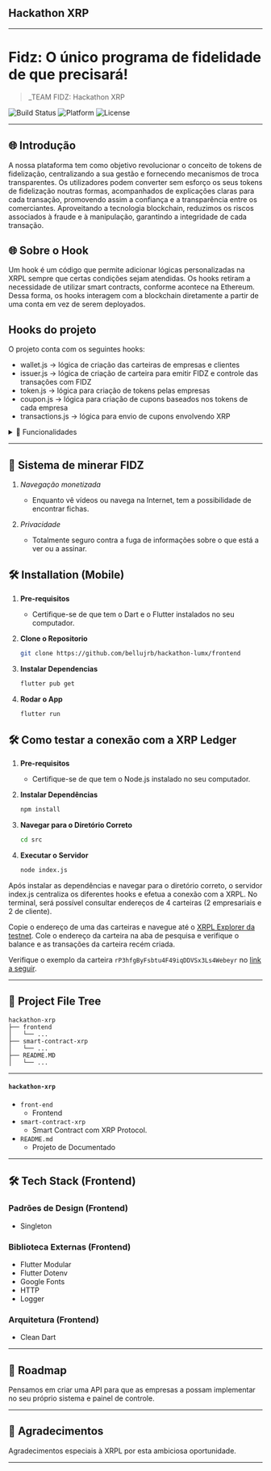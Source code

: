 ## Hackathon XRP

---

# Fidz: O único programa de fidelidade de que precisará!  

> _TEAM FIDZ: Hackathon XRP

![Build Status](https://img.shields.io/badge/Build-Passing-brightgreen)
![Platform](https://img.shields.io/badge/Platform-Mobile-blue)
![License](https://img.shields.io/badge/License-MIT-green)

---

## 🌐 Introdução

A nossa plataforma tem como objetivo revolucionar o conceito de tokens de fidelização, centralizando a sua gestão e fornecendo mecanismos de troca transparentes. Os utilizadores podem converter sem esforço os seus tokens de fidelização noutras formas, acompanhados de explicações claras para cada transação, promovendo assim a confiança e a transparência entre os comerciantes. Aproveitando a tecnologia blockchain, reduzimos os riscos associados à fraude e à manipulação, garantindo a integridade de cada transação.

## 🌐 Sobre o Hook
Um hook é um código que permite adicionar lógicas personalizadas na XRPL sempre que certas condições sejam atendidas. Os hooks retiram a necessidade de utilizar smart contracts, conforme acontece na Ethereum. Dessa forma, os hooks interagem com a blockchain diretamente a partir de uma conta em vez de serem deployados.

## Hooks do projeto

O projeto conta com os seguintes hooks:
- wallet.js -> lógica de criação das carteiras de empresas e clientes
- issuer.js -> lógica de criação de carteira para emitir FIDZ e controle das transações com FIDZ
- token.js -> lógica para criação de tokens pelas empresas
- coupon.js -> lógica para criação de cupons baseados nos tokens de cada empresa
- transactions.js -> lógica para envio de cupons envolvendo XRP

<details>
<summary>🌟 Funcionalidades</summary>

### 🔹 Tokenização 
Graças à nossa moeda descentralizada, as empresas que queiram ser parceiras podem criar os seus próprios tokens e recompensas

### 🔹 Tokens de transferência   
O nosso sistema pode efetuar transferências de uma pessoa para outra

### 🔹 Negociar tokens 
Temos um sistema de troca, que é completamente seguro, em que a troca só é efectuada quando ambas as partes concordam com o que está lá dentro, que pode ser qualquer tipo de token

### 🔹 MarketPlace
Temos um marketplace das lojas de fidelidade onde pode efetuar compras com os nossos tokens, o que facilita muito um plano de fidelização com as marcas que prefere.

### 🔹 Converter
O sistema de conversão, onde pode trocar os seus tokens FDZ por outra marca, onde pode trocá-los por prémios, ou simplesmente trocar tokens que não vai utilizar por tokens da nossa empresa

</details>

---

## 💎 Sistema de minerar FIDZ

1. *Navegação monetizada*
    - Enquanto vê vídeos ou navega na Internet, tem a possibilidade de encontrar fichas.

2. *Privacidade*
    - Totalmente seguro contra a fuga de informações sobre o que está a ver ou a assinar.

## 🛠 Installation (Mobile)

1. **Pre-requisitos**
    - Certifique-se de que tem o Dart e o Flutter instalados no seu computador.

2. **Clone o Repositorio**

    ```bash
    git clone https://github.com/bellujrb/hackathon-lumx/frontend
    ```

3. **Instalar Dependencias**

    ```bash
    flutter pub get
    ```

4. **Rodar o App**

    ```bash
    flutter run
    ```

## 🛠 Como testar a conexão com a XRP Ledger

1. **Pre-requisitos**
    - Certifique-se de que tem o Node.js instalado no seu computador.

2. **Instalar Dependências**

    ```bash
    npm install
    ```

3. **Navegar para o Diretório Correto**

    ```bash
    cd src
    ```

4. **Executar o Servidor**

    ```bash
    node index.js
    ```

Após instalar as dependências e navegar para o diretório correto, o servidor index.js centraliza os diferentes hooks e efetua a conexão com a XRPL. No terminal, será possível consultar endereços de 4 carteiras (2 empresariais e 2 de cliente).

Copie o endereço de uma das carteiras e navegue até o [XRPL Explorer da testnet](https://testnet.xrpl.org/). Cole o endereço da carteira na aba de pesquisa e verifique o balance e as transações da carteira recém criada.

Verifique o exemplo da carteira `rP3hfgByFsbtu4F49iqDDVSx3Ls4Webeyr` no [link a seguir](https://testnet.xrpl.org/accounts/rP3hfgByFsbtu4F49iqDDVSx3Ls4Webeyr).


---

## 📂 Project File Tree
    
```
hackathon-xrp
├── frontend
│   └── ...
├── smart-contract-xrp
│   └── ...
├── README.MD
│   └── ...
```
---

#### `hackathon-xrp`

- `front-end`
    - Frontend
- `smart-contract-xrp`
    - Smart Contract com XRP Protocol.
- `README.md`
    - Projeto de Documentado

---

## 🛠 Tech Stack (Frontend)

### Padrões de Design (Frontend)
- Singleton

### Biblioteca Externas (Frontend)
- Flutter Modular
- Flutter Dotenv
- Google Fonts
- HTTP
- Logger

### Arquitetura (Frontend)
- Clean Dart

---

## 🌈 Roadmap

Pensamos em criar uma API para que as empresas a possam implementar no seu próprio sistema e painel de controle.

---

## 🙏 Agradecimentos

Agradecimentos especiais à XRPL por esta ambiciosa oportunidade.

---
